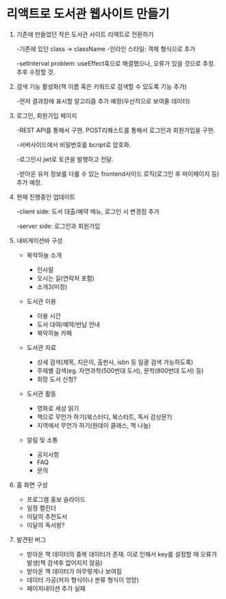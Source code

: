 # 리액트로 도서관 웹사이트 만들기

1. 기존에 만들었던 작은 도서관 사이트 리액트로 전환하기

   -기존에 있던 class -> className -인라인 스타일: 객체 형식으로 추가

   -setInterval problem: useEffect훅으로 해결했으나, 오류가 있을 것으로 추정. 추후 수정할 것.

2. 검색 기능 활성화(책 이름 혹은 키워드로 검색할 수 있도록 기능 추가)

   -먼저 결과창에 표시할 알고리즘 추가 예정(우선적으로 보여줄 데이터)

3. 로그인, 회원가입 페이지

   -REST API를 통해서 구현. POST리퀘스트를 통해서 로그인과 회원가입을 구현.

   -서버사이드에서 비밀번호를 bcript로 암호화.

   -로그인시 jwt로 토큰을 발행하고 전달.

   -받아온 유저 정보를 다룰 수 있는 frontend사이드 로직(로그인 후 마이페이지 등) 추가 예정.

4. 현재 진행중인 업데이트

   -client side: 도서 대출/예약 메뉴, 로그인 시 변경점 추가

   -server side: 로그인과 회원가입

5. 내비게이션바 구성

   - 북악하늘 소개

     - 인사말
     - 오시는 길(연락처 포함)
     - 소개3(미정)

   - 도서관 이용

     - 이용 시간
     - 도서 대여/예약/반납 안내
     - 북악하늘 카페

   - 도서관 자료

     - 상세 검색(제목, 지은이, 출판사, isbn 등 일괄 검색 가능하도록)
     - 주제별 검색(eg. 자연과학(500번대 도서), 문학(800번대 도서) 등)
     - 희망 도서 신청?

   - 도서관 활동

     - 영화로 세상 읽기
     - 책으로 무언가 하기(북스터디, 북스타트, 독서 감상문?)
     - 지역에서 무언가 하기(원데이 클래스, 책 나눔)

   - 알림 및 소통
     - 공지사항
     - FAQ
     - 문의

6. 홈 화면 구성

   - 프로그램 홍보 슬라이드
   - 일정 캘린더
   - 이달의 추천도서
   - 이달의 독서왕?

7. 발견된 버그
   - 받아온 책 데이터의 중복 데이터가 존재. 이로 인해서 key를 설정할 때 오류가 발생(책 검색후 없어지지 않음)
   - 받아온 책 데이터가 아무렇게나 보여짐
   - 데이터 가공(저자 형식이나 분류 형식이 엉망)
   - 페이지네이션 추가 실패
